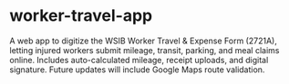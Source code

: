 # worker-travel-app
A web app to digitize the WSIB Worker Travel &amp; Expense Form (2721A), letting injured workers submit mileage, transit, parking, and meal claims online. Includes auto-calculated mileage, receipt uploads, and digital signature. Future updates will include Google Maps route validation.
